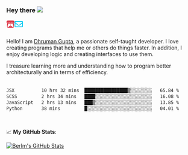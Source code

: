 ### Hey there <img src="https://media.giphy.com/media/hvRJCLFzcasrR4ia7z/giphy.gif" width="25px">

<a href="https://itch.io/profile/berlm">
  <img align="left" alt="Berlm's Itch" width="22px" src="/assets/itch-io.svg" />
</a>
<a href="mailto:me@berlm.me">
  <img align="left" alt="Email Berlm" width="22px" src="/assets/envelope.svg" />
</a>

<br />  
<br />  
  
Hello! I am [Dhruman Gupta](https://berlm.me/), a passionate self-taught developer. I love creating programs that help me or others do things faster. In addition, I enjoy developing logic and creating interfaces to use them.  

I treasure learning more and understanding how to program better architecturally and in terms of efficiency.  
<br />

<!--START_SECTION:waka-->
```text
JSX          10 hrs 32 mins  ████████████████▒░░░░░░░░   65.84 % 
SCSS         2 hrs 34 mins   ████░░░░░░░░░░░░░░░░░░░░░   16.08 % 
JavaScript   2 hrs 13 mins   ███▒░░░░░░░░░░░░░░░░░░░░░   13.85 % 
Python       38 mins         █░░░░░░░░░░░░░░░░░░░░░░░░   04.01 % 
```
<!--END_SECTION:waka-->
<br />  

📈 **My GitHub Stats**:  

[![Berlm's GitHub Stats](https://github-readme-stats.vercel.app/api?username=dhrumangupta&theme=gotham&show_icons=true&count_private=true)](https://berlm.me)
